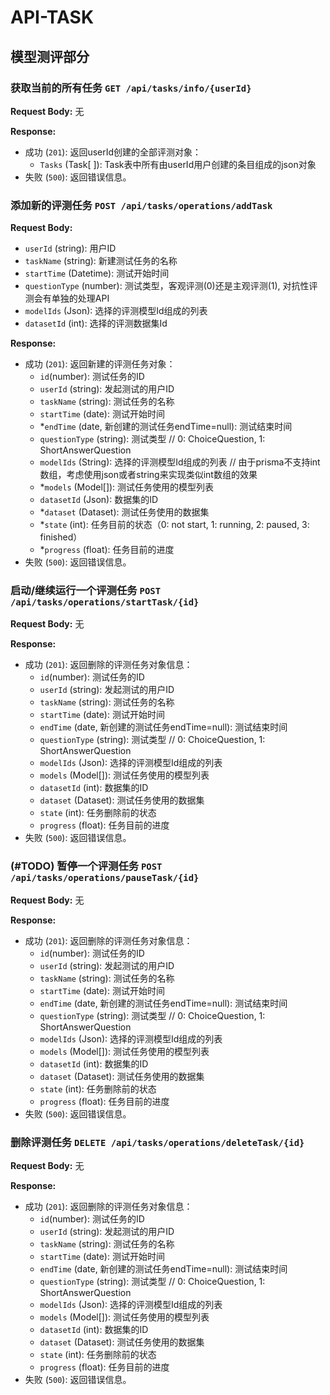 # API-TASK

## 模型测评部分

### 获取当前的所有任务 `GET /api/tasks/info/{userId}`

**Request Body:** 无

**Response:**

- 成功 (`201`): 返回userId创建的全部评测对象：
  - `Tasks` (Task[ ]): Task表中所有由userId用户创建的条目组成的json对象
- 失败 (`500`): 返回错误信息。


### 添加新的评测任务 `POST /api/tasks/operations/addTask`

**Request Body:**

- `userId` (string): 用户ID
- `taskName` (string): 新建测试任务的名称
- `startTime` (Datetime): 测试开始时间
- `questionType` (number): 测试类型，客观评测(0)还是主观评测(1), 对抗性评测会有单独的处理API
- `modelIds` (Json): 选择的评测模型Id组成的列表
- `datasetId` (int): 选择的评测数据集Id

**Response:**

- 成功 (`201`): 返回新建的评测任务对象：
  - `id`(number): 测试任务的ID
  - `userId` (string): 发起测试的用户ID
  - `taskName` (string): 测试任务的名称
  - `startTime` (date): 测试开始时间
  - *`endTime` (date, 新创建的测试任务endTime=null): 测试结束时间 
  - `questionType` (string): 测试类型 // 0: ChoiceQuestion, 1: ShortAnswerQuestion
  - `modelIds` (String): 选择的评测模型Id组成的列表 
  // 由于prisma不支持int数组，考虑使用json或者string来实现类似int数组的效果
  - *`models` (Model[]): 测试任务使用的模型列表 
  - `datasetId` (Json): 数据集的ID
  - *`dataset` (Dataset): 测试任务使用的数据集
  - *`state` (int): 任务目前的状态（0: not start, 1: running, 2: paused, 3: finished）
  - *`progress` (float): 任务目前的进度
- 失败 (`500`): 返回错误信息。


### 启动/继续运行一个评测任务 `POST /api/tasks/operations/startTask/{id}`

**Request Body:** 无

**Response:**

- 成功 (`201`): 返回删除的评测任务对象信息：
  - `id`(number): 测试任务的ID
  - `userId` (string): 发起测试的用户ID
  - `taskName` (string): 测试任务的名称
  - `startTime` (date): 测试开始时间
  - `endTime` (date, 新创建的测试任务endTime=null): 测试结束时间 
  - `questionType` (string): 测试类型 // 0: ChoiceQuestion, 1: ShortAnswerQuestion
  - `modelIds` (Json): 选择的评测模型Id组成的列表 
  - `models` (Model[]): 测试任务使用的模型列表 
  - `datasetId` (int): 数据集的ID
  - `dataset` (Dataset): 测试任务使用的数据集
  - `state` (int): 任务删除前的状态
  - `progress` (float): 任务目前的进度
- 失败 (`500`): 返回错误信息。


### (#TODO) 暂停一个评测任务 `POST /api/tasks/operations/pauseTask/{id}` 

**Request Body:** 无

**Response:**

- 成功 (`201`): 返回删除的评测任务对象信息：
  - `id`(number): 测试任务的ID
  - `userId` (string): 发起测试的用户ID
  - `taskName` (string): 测试任务的名称
  - `startTime` (date): 测试开始时间
  - `endTime` (date, 新创建的测试任务endTime=null): 测试结束时间 
  - `questionType` (string): 测试类型 // 0: ChoiceQuestion, 1: ShortAnswerQuestion
  - `modelIds` (Json): 选择的评测模型Id组成的列表 
  - `models` (Model[]): 测试任务使用的模型列表 
  - `datasetId` (int): 数据集的ID
  - `dataset` (Dataset): 测试任务使用的数据集
  - `state` (int): 任务删除前的状态
  - `progress` (float): 任务目前的进度
- 失败 (`500`): 返回错误信息。


### 删除评测任务 `DELETE /api/tasks/operations/deleteTask/{id}`

**Request Body:** 无

**Response:**

- 成功 (`201`): 返回删除的评测任务对象信息：
  - `id`(number): 测试任务的ID
  - `userId` (string): 发起测试的用户ID
  - `taskName` (string): 测试任务的名称
  - `startTime` (date): 测试开始时间
  - `endTime` (date, 新创建的测试任务endTime=null): 测试结束时间 
  - `questionType` (string): 测试类型 // 0: ChoiceQuestion, 1: ShortAnswerQuestion
  - `modelIds` (Json): 选择的评测模型Id组成的列表 
  - `models` (Model[]): 测试任务使用的模型列表 
  - `datasetId` (int): 数据集的ID
  - `dataset` (Dataset): 测试任务使用的数据集
  - `state` (int): 任务删除前的状态
  - `progress` (float): 任务目前的进度
- 失败 (`500`): 返回错误信息。